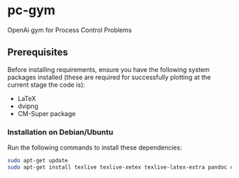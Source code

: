 # pc-gym
OpenAi gym for Process Control Problems

## Prerequisites

Before installing requirements, ensure you have the following system packages installed (these are required for successfully plotting at the current stage the code is):

- LaTeX
- dvipng
- CM-Super package

### Installation on Debian/Ubuntu

Run the following commands to install these dependencies:

```bash
sudo apt-get update
sudo apt-get install texlive texlive-xetex texlive-latex-extra pandoc cm-super dvipng




